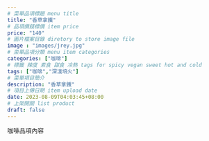```yaml
---
# 菜單品項標題 menu title 
title: "香草拿鐵"
# 品項價錢標價 item price 
price: "140" 
# 圖片檔案目錄 diretory to store image file
image : "images/jrey.jpg"
# 菜單品項分類 menu item categories 
categories: ["咖啡"]
# 標籤 辣度 素食 甜食 冷熱 tags for spicy vegan sweet hot and cold 
tags: ["咖啡","深淺培火"]
# 菜單項目簡介 
description: "香草拿鐵"
# 項目上傳日期 item upload date 
date: 2023-08-09T04:03:45+08:00
# 上架開關 list product 
draft: false
---
```


咖啡品項內容